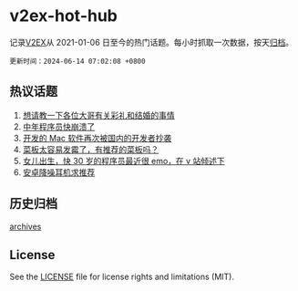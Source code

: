 # v2ex-hot-hub

 记录[V2EX](https://www.v2ex.com/)从 2021-01-06 日至今的热门话题。每小时抓取一次数据，按天[归档](archives)。

`更新时间：2024-06-14 07:02:08 +0800`

## 热议话题

1. [想请教一下各位大哥有关彩礼和结婚的事情](https://www.v2ex.com/t/1049225)
1. [中年程序员快崩溃了](https://www.v2ex.com/t/1049084)
1. [开发的 Mac 软件再次被国内的开发者抄袭](https://www.v2ex.com/t/1049120)
1. [菜板太容易发霉了，有推荐的菜板吗？](https://www.v2ex.com/t/1049183)
1. [女儿出生，快 30 岁的程序员最近很 emo，在 v 站倾述下](https://www.v2ex.com/t/1049125)
1. [安卓降噪耳机求推荐](https://www.v2ex.com/t/1049087)

## 历史归档

[archives](archives)

## License

See the [LICENSE](LICENSE) file for license rights and limitations (MIT).
